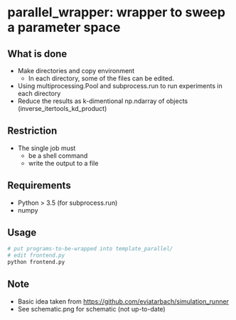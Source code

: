 # parallel_wrapper: wrapper to sweep a parameter space
## What is done
* Make directories and copy environment
    * In each directory, some of the files can be edited.
* Using multiprocessing.Pool and subprocess.run to run experiments in each directory
* Reduce the results as k-dimentional np.ndarray of objects (inverse_itertools_kd_product)

## Restriction
* The single job must
    * be a shell command
    * write the output to a file
    
## Requirements
* Python > 3.5 (for subprocess.run)
* numpy

## Usage
```bash
# put programs-to-be-wrapped into template_parallel/
# edit frontend.py
python frontend.py
```

## Note
* Basic idea taken from https://github.com/eviatarbach/simulation_runner
* See schematic.png for schematic (not up-to-date)
